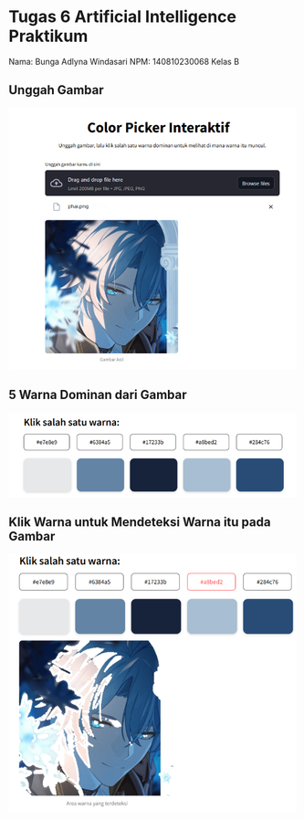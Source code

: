 # Tugas 6 Artificial Intelligence Praktikum

Nama: Bunga Adlyna Windasari
NPM: 140810230068
Kelas B

## Unggah Gambar 
![alt text](image.png)

## 5 Warna Dominan dari Gambar
![alt text](image-1.png)

## Klik Warna untuk Mendeteksi Warna itu pada Gambar
![alt text](image-2.png)